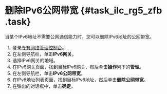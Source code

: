 # 删除IPv6公网带宽 {#task_ilc_rg5_zfb .task}

当某个IPv6地址不需要公网通信能力时，您可以删除IPv6地址的公网带宽。

1.  登录[专有网络管理控制台](https://vpcnext.console.aliyun.com)。
2.  在左侧导航栏，单击**IPv6网关**。
3.  选择IPv6网关的地域。
4.  在IPv6网关页面，找到目标IPv6网关，然后单击**操作**列下的**管理**。
5.  在左侧导航栏，单击**IPv6公网带宽**。
6.  在IPv6地址列表页面，找到目标IPv6地址，然后单击**删除公网带宽**。
7.  在弹出的对话框中，单击**确定**。


